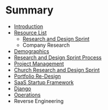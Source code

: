 # Summary

* [Introduction](README.md)
* [Resource List](resource_list.md)
   * [Research and Design Sprint](research_and_design_sprint.md)
   * Company Research
* [Demographics](demographics.md)
* [Research and Design Sprint Process](research_and_design_sprint_process.md)
* [Project Management](project_management.md)
* [Church Research and Design Sprint](church_research_and_design_sprint.md)
* [Portfolio Re-Design](portfolio_re-design.md)
* [SaaS Startup Framework](saas_startup_framework.md)
* [Django](django.md)
* [Operations](operations.md)
* Reverse Engineering

